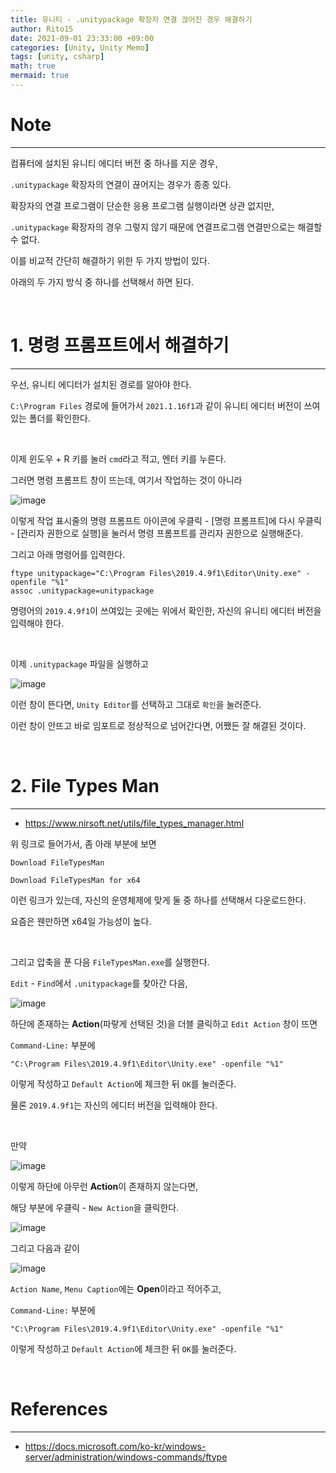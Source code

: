 ```yaml
---
title: 유니티 - .unitypackage 확장자 연결 끊어진 경우 해결하기
author: Rito15
date: 2021-09-01 23:33:00 +09:00
categories: [Unity, Unity Memo]
tags: [unity, csharp]
math: true
mermaid: true
---
```


# Note
---

컴퓨터에 설치된 유니티 에디터 버전 중 하나를 지운 경우,

`.unitypackage` 확장자의 연결이 끊어지는 경우가 종종 있다.

확장자의 연결 프로그램이 단순한 응용 프로그램 실행이라면 상관 없지만,

`.unitypackage` 확장자의 경우 그렇지 않기 때문에 연결프로그램 연결만으로는 해결할 수 없다.

이를 비교적 간단히 해결하기 위한 두 가지 방법이 있다.

아래의 두 가지 방식 중 하나를 선택해서 하면 된다.

<br>



# 1. 명령 프롬프트에서 해결하기
---

우선, 유니티 에디터가 설치된 경로를 알아야 한다.

`C:\Program Files` 경로에 들어가서 `2021.1.16f1`과 같이 유니티 에디터 버전이 쓰여 있는 폴더를 확인한다.

<br>


이제 윈도우 + R 키를 눌러 `cmd`라고 적고, 엔터 키를 누른다.

그러면 명령 프롬프트 창이 뜨는데, 여기서 작업하는 것이 아니라

![image](https://user-images.githubusercontent.com/42164422/131683851-11f71401-bd53-4473-bcdf-9e59ca6c573e.png)

이렇게 작업 표시줄의 명령 프롬프트 아이콘에 우클릭 - [명령 프롬프트]에 다시 우클릭 - [관리자 권한으로 실행]을 눌러서 명령 프롬프트를 관리자 권한으로 실행해준다.

그리고 아래 명령어를 입력한다.

```
ftype unitypackage="C:\Program Files\2019.4.9f1\Editor\Unity.exe" -openfile "%1"
assoc .unitypackage=unitypackage
```

명령어의 `2019.4.9f1`이 쓰여있는 곳에는 위에서 확인한, 자신의 유니티 에디터 버전을 입력해야 한다.

<br>

이제 `.unitypackage` 파일을 실행하고

![image](https://user-images.githubusercontent.com/42164422/131687080-2cd5ef03-6ab8-4dad-ae56-e0fdb913a8b8.png)

이런 창이 뜬다면, `Unity Editor`를 선택하고 그대로 `확인`을 눌러준다.

이런 창이 안뜨고 바로 임포트로 정상적으로 넘어간다면, 어쨌든 잘 해결된 것이다.

<br>



# 2. File Types Man
---

- <https://www.nirsoft.net/utils/file_types_manager.html>

위 링크로 들어가서, 좀 아래 부분에 보면

`Download FileTypesMan`

`Download FileTypesMan for x64`

이런 링크가 있는데, 자신의 운영체제에 맞게 둘 중 하나를 선택해서 다운로드한다.

요즘은 웬만하면 x64일 가능성이 높다.

<br>

그리고 압축을 푼 다음 `FileTypesMan.exe`를 실행한다.

`Edit` - `Find`에서 `.unitypackage`를 찾아간 다음,

![image](https://user-images.githubusercontent.com/42164422/131690243-454545b9-cbce-4de9-bead-3096654ab04a.png)

하단에 존재하는 **Action**(파랗게 선택된 것)을 더블 클릭하고 `Edit Action` 창이 뜨면

`Command-Line:` 부분에

```
"C:\Program Files\2019.4.9f1\Editor\Unity.exe" -openfile "%1"
```

이렇게 작성하고 `Default Action`에 체크한 뒤 `OK`를 눌러준다.

물론 `2019.4.9f1`는 자신의 에디터 버전을 입력해야 한다.

<br>

만약 

![image](https://user-images.githubusercontent.com/42164422/131690757-9d6158e7-ef00-43a7-b179-a0f7b1349637.png)

이렇게 하단에 아무런 **Action**이 존재하지 않는다면,

해당 부분에 우클릭 - `New Action`을 클릭한다.

![image](https://user-images.githubusercontent.com/42164422/131690871-4c813d68-2793-4a71-a71a-0fb287cb82ca.png)

그리고 다음과 같이 

![image](https://user-images.githubusercontent.com/42164422/131691051-2cb91951-d094-4e77-bbe8-dddca0bef4b1.png)

`Action Name`, `Menu Caption`에는 **Open**이라고 적어주고, 

`Command-Line:` 부분에

```
"C:\Program Files\2019.4.9f1\Editor\Unity.exe" -openfile "%1"
```

이렇게 작성하고 `Default Action`에 체크한 뒤 `OK`를 눌러준다.


<br>

# References
---
- <https://docs.microsoft.com/ko-kr/windows-server/administration/windows-commands/ftype>


